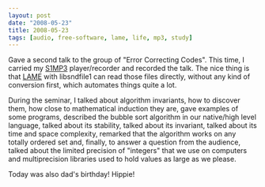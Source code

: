 ```yaml
---
layout: post
date: "2008-05-23"
title: 2008-05-23
tags: [audio, free-software, lame, life, mp3, study]
---
```

Gave a second talk to the group of "Error Correcting Codes". This
time, I carried my [S1MP3](http://en.wikipedia.org/wiki/S1MP3)
player/recorder and recorded the talk. The nice thing is that
[LAME](http://lame.sf.net/) with libsndfile1 can read those files
directly, without any kind of conversion first, which automates
things quite a lot.

During the seminar, I talked about algorithm invariants, how to
discover them, how close to mathematical induction they are, gave
examples of some programs, described the bubble sort algorithm in
our native/high level language, talked about its stability, talked
about its invariant, talked about its time and space complexity,
remarked that the algorithm works on any totally ordered set and,
finally, to answer a question from the audience, talked about the
limited precision of "integers" that we use on computers and
multiprecision libraries used to hold values as large as we
please.

Today was also dad's birthday! Hippie!

